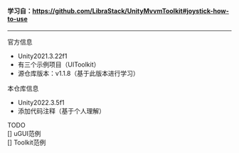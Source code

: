 #### 学习自：https://github.com/LibraStack/UnityMvvmToolkit#joystick-how-to-use

---

官方信息
- Unity2021.3.22f1
- 有三个示例项目（UIToolkit）
- 源仓库版本：v1.1.8（基于此版本进行学习）

本仓库信息
- Unity2022.3.5f1
- 添加代码注释（基于个人理解）


TODO  
[] uGUI范例  
[] Toolkit范例